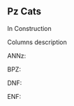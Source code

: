## Pz Cats
<p>In Construction</p>
<p> Columns description </p>
<p> ANNz: </p>
<p> BPZ: </p>
<p> DNF: </p>
<p> ENF: </p>
